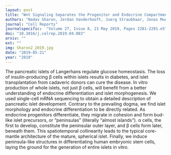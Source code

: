 ```yaml
---
layout: post
title: "Wnt Signaling Separates the Progenitor and Endocrine Compartments during Pancreas Development"
authors: "Nadav Sharon, Jordan Vanderhooft, Juerg Straubhaar, Jonas Mueller, Raghav Chawla, Quan Zhou, Elise N. Engquist, Cole Trapnell, David K. Gifford, and Doug Melton"
journal: "Cell Reports"
journalspecific:  "Volume 27, Issue 8, 21 May 2019, Pages 2281-2291.e5"
doi: "10.1016/j.celrep.2019.04.083"
arxiv: ""
ext: ""
img: Sharon2_2019.jpg
date: "2019-05-21"
year: "2019"
---
```


The pancreatic islets of Langerhans regulate glucose homeostasis. The loss of insulin-producing β cells within islets results in diabetes, and islet transplantation from cadaveric donors can cure the disease. In vitro production of whole islets, not just β cells, will benefit from a better understanding of endocrine differentiation and islet morphogenesis. We used single-cell mRNA sequencing to obtain a detailed description of pancreatic islet development. Contrary to the prevailing dogma, we find islet morphology and endocrine differentiation to be directly related. As endocrine progenitors differentiate, they migrate in cohesion and form bud-like islet precursors, or “peninsulas” (literally “almost islands”). α cells, the first to develop, constitute the peninsular outer layer, and β cells form later, beneath them. This spatiotemporal collinearity leads to the typical core-mantle architecture of the mature, spherical islet. Finally, we induce peninsula-like structures in differentiating human embryonic stem cells, laying the ground for the generation of entire islets in vitro.
